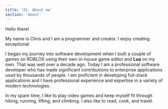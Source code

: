 ```yaml
---
title: '01. About me'
section: 'about'
---
```


Hello there!

My name is Chris and I am a programmer and creator. I enjoy creating exceptional

I began my journey into software development when I built a couple of games on ROBLOX using their own in-house game editor and **Lua** on my own. That was well over a decade ago. Today I am a professional software developer who has made significant contributions to enterprise applications used by thousands of people. I am proficient in developing full-stack applications and I have professional experience and expertise in a variety of modern technologies.

In my spare time, I like to play video games and keep myself fit through hiking, running, lifting, and climbing. I also like to read, cook, and travel.
